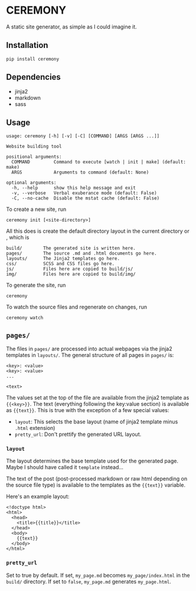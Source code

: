 # CEREMONY

A static site generator, as simple as I could imagine it.

## Installation

    pip install ceremony

## Dependencies

* jinja2
* markdown
* sass

## Usage

    usage: ceremony [-h] [-v] [-C] [COMMAND] [ARGS [ARGS ...]]

    Website building tool

    positional arguments:
      COMMAND         Command to execute [watch | init | make] (default: make)
      ARGS            Arguments to command (default: None)

    optional arguments:
      -h, --help      show this help message and exit
      -v, --verbose   Verbal exuberance mode (default: False)
      -C, --no-cache  Disable the mstat cache (default: False)

To create a new site, run

    ceremony init [<site-directory>]

All this does is create the default directory layout in the current
directory or <site-directory>, which is

    build/        The generated site is written here.
    pages/        The source .md and .html documents go here.
    layouts/      The Jinja2 templates go here.
    css/          SCSS and CSS files go here.
    js/           Files here are copied to build/js/
    img/          Files here are copied to build/img/

To generate the site, run

    ceremony

To watch the source files and regenerate on changes, run

    ceremony watch

## `pages/`

The files in `pages/` are processed into actual webpages via the
jinja2 templates in `layouts/`. The general structure of all pages in
`pages/` is:

    <key>: <value>
    <key>: <value>
    ...

    <text>

The values set at the top of the file are available from the jinja2
template as `{{<key>}}`. The text (everything following the key:value
section) is available as `{{text}}`. This is true with the exception
of a few special values:

* `layout`: This selects the base layout (name of jinja2 template minus `.html` extension)
* `pretty_url`: Don't prettify the generated URL layout.

### `layout`

The layout determines the base template used for the generated page. Maybe I should have called it `template` instead...

The text of the post (post-processed markdown or raw html depending on the source file type) is available to the templates as the `{{text}}` variable.

Here's an example layout:

    <!doctype html>
    <html>
      <head>
        <title>{{title}}</title>
      </head>
      <body>
        {{text}}
      </body>
    </html>

### `pretty_url`

Set to true by default. If set, `my_page.md` becomes
`my_page/index.html` in the `build/` directory. If set to `false`,
`my_page.md` generates `my_page.html`.


